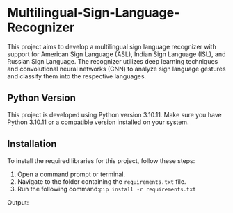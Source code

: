 # Multilingual-Sign-Language-Recognizer
This project aims to develop a multilingual sign language recognizer with support for American Sign Language (ASL), Indian Sign Language (ISL), and Russian Sign Language. The recognizer utilizes deep learning techniques and convolutional neural networks (CNN) to analyze sign language gestures and classify them into the respective languages.

## Python Version

This project is developed using Python version 3.10.11. Make sure you have Python 3.10.11 or a compatible version installed on your system.

## Installation

To install the required libraries for this project, follow these steps:

1. Open a command prompt or terminal.
2. Navigate to the folder containing the `requirements.txt` file.
3. Run the following command:`pip install -r requirements.txt`

Output: 





